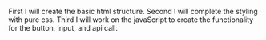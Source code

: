 First I will create the basic html structure.
Second I will complete the styling with pure css.
Third I will work on the javaScript to create the functionality for the button, input, and api call.
